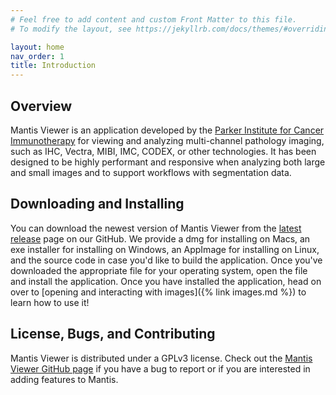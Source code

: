```yaml
---
# Feel free to add content and custom Front Matter to this file.
# To modify the layout, see https://jekyllrb.com/docs/themes/#overriding-theme-defaults

layout: home
nav_order: 1
title: Introduction
---
```


## Overview

Mantis Viewer is an application developed by the [Parker Institute for Cancer Immunotherapy](https://www.parkerici.org/) for viewing and analyzing multi-channel pathology imaging, such as IHC, Vectra, MIBI, IMC, CODEX, or other technologies. It has been designed to be highly performant and responsive when analyzing both large and small images and to support workflows with segmentation data.

## Downloading and Installing

You can download the newest version of Mantis Viewer from the [latest release](https://github.com/ParkerICI/mantis-viewer/releases/latest) page on our GitHub. We provide a dmg for installing on Macs, an exe installer for installing on Windows, an AppImage for installing on Linux, and the source code in case you'd like to build the application. Once you've downloaded the appropriate file for your operating system, open the file and install the application. Once you have installed the application, head on over to [opening and interacting with images]({% link images.md %}) to learn how to use it!

## License, Bugs, and Contributing

Mantis Viewer is distributed under a GPLv3 license. Check out the [Mantis Viewer GitHub page](https://github.com/ParkerICI/mantis-viewer) if you have a bug to report or if you are interested in adding features to Mantis.